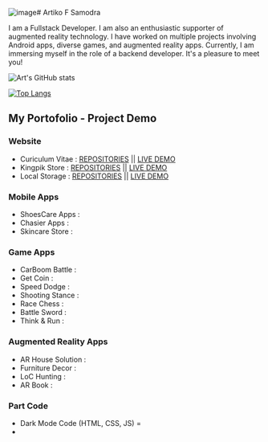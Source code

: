 ![image](https://github.com/artikosamodra/Artiko-CV/assets/48190353/a05f5c8a-11a5-4d5e-a656-d1cd112f9917)# Artiko F Samodra

I am a Fullstack Developer. I am also an enthusiastic supporter of augmented reality technology. I have worked on multiple projects involving Android apps, diverse games, and augmented reality apps. Currently, I am immersing myself in the role of a backend developer. It's a pleasure to meet you!

![Art's GitHub stats](https://github-readme-stats.vercel.app/api?username=artikosamodra&count_private=true&show_icons=true&theme=radical)

[![Top Langs](https://github-readme-stats.vercel.app/api/top-langs/?username=artikosamodra&count_private=true&show_icons=true&langs_count=10&theme=radical)](https://github.com/artikosamodra/github-readme-stats)

## My Portofolio - Project Demo
### Website
- Curiculum Vitae    : [REPOSITORIES](https://github.com/artikosamodra/cv-boostrap) || [LIVE DEMO](https://artikosamodra.github.io/cv-boostrap/)
- Kingpik Store      : [REPOSITORIES](https://github.com/artikosamodra/kingpik-store) || [LIVE DEMO](https://artikosamodra.github.io/kingpik-store/)
- Local Storage      : [REPOSITORIES](https://github.com/artikosamodra/Local-Storage) || [LIVE DEMO](https://artikosamodra.github.io/Local-Storage/)

### Mobile Apps
- ShoesCare Apps     :
- Chasier Apps       :
- Skincare Store     :

### Game Apps
- CarBoom Battle     :
- Get Coin           :
- Speed Dodge        :
- Shooting Stance    :
- Race Chess         :
- Battle Sword       :
- Think & Run        :

### Augmented Reality Apps
- AR House Solution  :
- Furniture Decor    :
- LoC Hunting        :
- AR Book            :


### Part Code
- Dark Mode Code (HTML, CSS, JS) = 
- 

